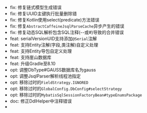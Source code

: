 - fix: 修复链式模型生成错误
- fix: 修复UUID主键执行批量删除错
- fix: 修复Kotlin使用select(predicate)方法错误
- fix: 修复`AbstractCaffeineJsqlParseCache`异步产生的错误
- fix: 修复动态SQL解析包含SQL注释(--或#)导致的合并错误
- feat: serialVersionUID支持添加`@Serial`注解
- feat: 支持Entity注解(字段,类注解)自定义处理
- feat: 支持Entity导包自定义处理
- feat: 支持崖山数据库
- feat: 升级Gradle至8.10
- opt: 调整DbType#GAUSS数据库名为gauss
- opt: 调整JsqlParser解析线程池指定
- opt: 移除过时的`FieldStrategy.IGNORED`
- opt: 移除过时的`GlobalConfig.DbConfig#selectStrategy`
- opt: 移除过时的`MybatisSqlSessionFactoryBean#typeEnumsPackage`
- doc: 修正DdlHelper中注释错误
-
